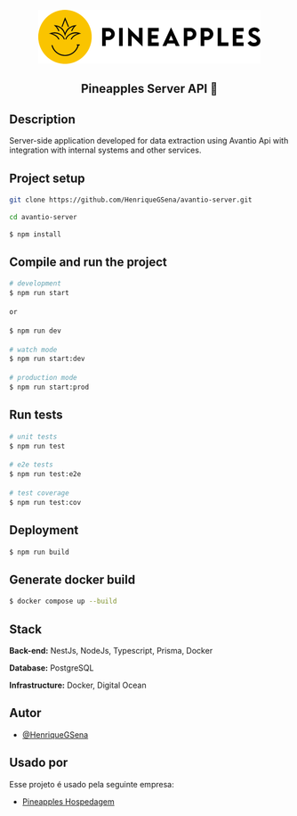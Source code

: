 <p align="center">
  <a href="http://nestjs.com/" target="blank"><img src="./assets/logo/logo.png" width="400" alt="Nest Logo" /></a>
</p>

<div>
  <h2 align="center">Pineapples Server API 🍍</h2>
</div>

## Description

Server-side application developed for data extraction using Avantio Api with integration with internal systems and other services.

## Project setup

```bash
git clone https://github.com/HenriqueGSena/avantio-server.git
```

```bash
cd avantio-server
```

```bash
$ npm install
```

## Compile and run the project

```bash
# development
$ npm run start 

or 

$ npm run dev

# watch mode
$ npm run start:dev

# production mode
$ npm run start:prod
```

## Run tests

```bash
# unit tests
$ npm run test

# e2e tests
$ npm run test:e2e

# test coverage
$ npm run test:cov
```

## Deployment

```bash
$ npm run build
```

## Generate docker build

```bash
$ docker compose up --build
```

## Stack

**Back-end:** NestJs, NodeJs, Typescript, Prisma, Docker

**Database:** PostgreSQL

**Infrastructure:** Docker, Digital Ocean

## Autor

- [@HenriqueGSena](https://github.com/HenriqueGSena)

## Usado por

Esse projeto é usado pela seguinte empresa:

- [Pineapples Hospedagem](https://www.pineapples.com.br/en/)


